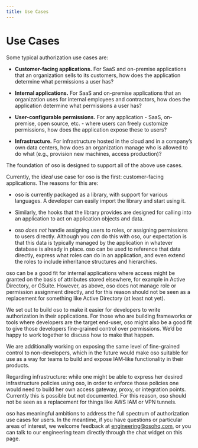 ```yaml
---
title: Use Cases
---
```


# Use Cases

Some typical authorization use cases are:


* **Customer-facing applications.** For SaaS and on-premise
applications that an organization sells to its customers, how does
the application determine what permissions a user has?


* **Internal applications.** For
SaaS and on-premise applications that an organization uses for internal
employees and contractors,  how does
the application determine what permissions a user has?


* **User-configurable permissions.** For any application - SaaS, on-premise,
open source, etc. - where users can freely customize permissions, how does the application expose
these to users?


* **Infrastructure.** For infrastructure hosted in the cloud and in a company’s
own data centers, how does an organization manage who is allowed to do what
(e.g., provision new machines, access production)?

The foundation of oso is designed to support all of the above use cases.

Currently, the *ideal* use case for oso is the first: customer-facing
applications. The reasons for this are:


* oso is currently packaged as a library, with support for various languages.
A developer can easily import the library and start using it.


* Similarly, the hooks that the library provides are designed for calling into
an application to act on application objects and data.


* oso *does not* handle assigning users to roles, or assigning
permissions to users directly. Although you *can* do this with oso, our
expectation is that this data is typically managed by the application in
whatever database is already in place. oso can be used to reference that data
directly, express what roles can do in an application, and even extend the roles
to include inheritance structures and hierarchies.

oso can be a good fit for internal applications where access might be granted on
the basis of attributes stored elsewhere, for example in Active Directory, or
GSuite. However, as above, oso does not manage role or permission assignment directly,
and for this reason should not be seen as a
replacement for something like Active Directory (at least not yet).

We set out to build oso to make it easier for developers to write authorization in
their applications. For those who are building frameworks or tools where developers are the target end-user, oso might also be a good fit to give those developers fine-grained control
over permissions. We’d be happy to work together to discuss how to make that happen.

We are additionally working on exposing the same level of fine-grained control
to non-developers, which in the future would make oso suitable for use as a
way for teams to build and expose IAM-like functionality in their products.

Regarding infrastructure: while one might be able to express her desired
infrastructure policies using oso, in order to enforce those policies one would
need to build her own access gateway, proxy, or integration points.
Currently this is possible but not documented. For this reason,
oso should not be seen as a replacement for
things like AWS IAM or VPN tunnels.

oso has meaningful ambitions to address the full spectrum of authorization use
cases for users. In the meantime, if you have questions or particular areas
of interest, we welcome feedback at <a href="mailto:engineering@osohq.com">engineering@osohq.com</a>, or you can
talk to our engineering team directly through the chat widget on this page.
